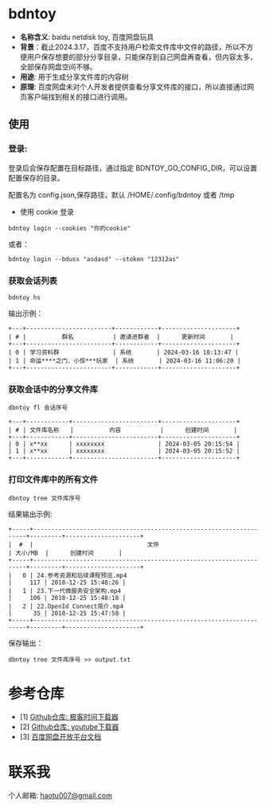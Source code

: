 # bdntoy

- **名称含义**: baidu netdisk toy, 百度网盘玩具
- **背景**：截止2024.3.17，百度不支持用户检索文件库中文件的路径，所以不方便用户保存想要的部分分享目录，只能保存到自己网盘再查看，但内容太多，全部保存网盘空间不够。
- **用途**: 用于生成分享文件库的内容树
- **原理**: 百度网盘未对个人开发者提供查看分享文件库的接口，所以直接通过网页客户端找到相关的接口进行调用。
## 使用

### 登录:
登录后会保存配置在目标路径，通过指定 BDNTOY_GO_CONFIG_DIR，可以设置配置保存的目录。 

配置名为 config.json,保存路径，默认 /HOME/.config/bdntoy 或者 /tmp



- 使用 cookie 登录
```shell
bdntoy login --cookies "你的cookie"
```
或者：
```shell
bdntoy login --bduss "asdasd" --stoken "12312as"
```

### 获取会话列表

```shell
bdntoy hs
```

输出示例：
```text
+---+------------------------+------------+---------------------+
| # |          群名           | 邀请进群者  |      更新时间       |
+---+------------------------+------------+---------------------+
| 0 | 学习资料群               | 系统       | 2024-03-16 18:13:47 |
| 1 | 命运****之门、小惊***玩家  | 系统       | 2024-03-16 11:06:20 |
+---+------------------------+------------+---------------------+
```

### 获取会话中的分享文件库

```shell
dbntoy fl 会话序号
```

```text
+---+------------+------------------------+---------------------+
| # | 文件库名称   |          内容           |      创建时间       |
+---+------------+------------------------+---------------------+
| 0 | x**xx      | xxxxxxxx               | 2024-03-05 20:15:54 |
| 1 | x**xx      | xxxxxxxx               | 2024-03-05 20:15:52 |
+---+------------+------------------------+---------------------+
```

### 打印文件库中的所有文件
```shell
dbntoy tree 文件库序号
```
结果输出示例:
```text
+-----+--------------------------------------------------------------------+---------+---------------------+
|  #  |                                文件                                 | 大小/MB  |      创建时间       |
+-----+--------------------------------------------------------------------+---------+---------------------+
|   0 | 24.参考资源和后续课程预览.mp4                                          |     117 | 2018-12-25 15:48:26 |
|   1 | 23.下一代微服务安全架构.mp4                                            |     106 | 2018-12-25 15:48:18 |
|   2 | 22.OpenId Connect简介.mp4                                           |      35 | 2018-12-25 15:47:58 |
+-----+--------------------------------------------------------------------+---------+---------------------+
```

保存输出：
```shell
dbntoy tree 文件库序号 >> output.txt
```

# 参考仓库
- [1] [Github仓库: 极客时间下载器](https://github.com/mmzou/geektime-dl)
- [2] [Github仓库: youtube下载器](https://github.com/kkdai/youtube) 
- [3] [百度网盘开放平台文档](https://pan.baidu.com/union/document/basic)

# 联系我

个人邮箱: haotu007@gmail.com
